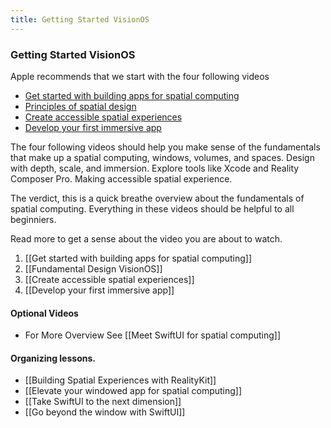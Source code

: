 ```yaml
---
title: Getting Started VisionOS
---
```


### Getting Started VisionOS

Apple recommends that we start with the four following videos 
- [Get started with building apps for spatial computing](https://developer.apple.com/videos/play/wwdc2023/10260/)
- [Principles of spatial design](https://developer.apple.com/videos/play/wwdc2023/10072/)
- [Create accessible spatial experiences](https://developer.apple.com/videos/play/wwdc2023/10034/)
- [Develop your first immersive app](https://developer.apple.com/videos/play/wwdc2023/10203/)

The four following videos should help you make sense of the fundamentals that make up a spatial computing, windows, volumes, and spaces. Design with depth, scale, and immersion. Explore tools like Xcode and Reality Composer Pro. Making accessible spatial experience. 

The verdict, this is a quick breathe overview about the fundamentals of spatial computing. Everything in these videos should be helpful to all beginniers. 

Read more to get a sense about the video you are about to watch. 
1. [[Get started with building apps for spatial computing]]
2. [[Fundamental Design VisionOS]]
3. [[Create accessible spatial experiences]]
4. [[Develop your first immersive app]]

#### Optional Videos

- For More Overview See [[Meet SwiftUI for spatial computing]]

#### Organizing lessons.
- [[Building Spatial Experiences with RealityKit]]
- [[Elevate your windowed app for spatial computing]]
- [[Take SwiftUI to the next dimension]]
- [[Go beyond the window with SwiftUI]]
